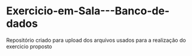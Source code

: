 # Exercicio-em-Sala---Banco-de-dados
Repositório criado para upload dos arquivos usados para a realização do exercicio proposto
